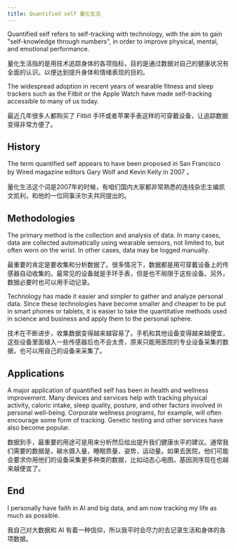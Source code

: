 ```yaml
---
title: Quantified self 量化生活
---
```


Quantified self refers to self-tracking with technology, with the aim to gain "self-knowledge through numbers", in order to improve physical, mental, and emotional performance. 

量化生活指的是用技术追踪身体的各项指标，目的是通过数据对自己的健康状况有全面的认识。以便达到提升身体和情绪表现的目的。

The widespread adoption in recent years of wearable fitness and sleep trackers such as the Fitbit or the Apple Watch have made self-tracking accessible to many of us today.

最近几年很多人都购买了 Fitbit 手环或者苹果手表这样的可穿戴设备，让追踪数据变得非常方便了。

## History

The term quantified self appears to have been proposed in San Francisco by Wired magazine editors Gary Wolf and Kevin Kelly in 2007 。

量化生活这个词是2007年的时候，有咱们国内大家都非常熟悉的连线杂志主编凯文凯利，和他的一位同事沃尔夫共同提出的。

## Methodologies

The primary method is the collection and analysis of data. In many cases, data are collected automatically using wearable sensors, not limited to, but often worn on the wrist. In other cases, data may be logged manually.

最重要的肯定是要收集和分析数据了。很多情况下，数据都是用可穿戴设备上的传感器自动收集的。最常见的设备就是手环手表，但是也不局限于这些设备。另外，数据必要时也可以用手动记录。

Technology has made it easier and simpler to gather and analyze personal data. Since these technologies have become smaller and cheaper to be put in smart phones or tablets, it is easier to take the quantitative methods used in science and business and apply them to the personal sphere.

技术在不断进步，收集数据变得越来越容易了。手机和其他设备变得越来越便宜，这些设备里面植入一些传感器后也不会太贵，原来只能用医院的专业设备采集的数据，也可以用自己的设备来采集了。

## Applications

A major application of quantified self has been in health and wellness improvement. Many devices and services help with tracking physical activity, caloric intake, sleep quality, posture, and other factors involved in personal well-being. Corporate wellness programs, for example, will often encourage some form of tracking. Genetic testing and other services have also become popular.

数据到手，最重要的用途可是用来分析然后给出提升我们健康水平的建议。通常我们需要的数据是，碳水摄入量，睡眠质量，姿势，运动量。如果去医院，他们可能会要求你用他们的设备采集更多种类的数据，比如动态心电图。基因测序现在也越来越便宜了。

## End

I personally have faith in AI and big data, and am now tracking my life as much as possible.

我自己对大数据和 AI 有着一种信仰，所以我平时会尽力的去记录生活和身体的各项数据。